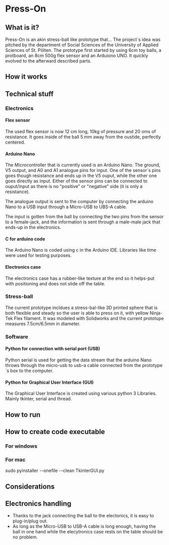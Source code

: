 # Press-On

## What is it?
Press-On is an akin stress-ball like prototype that... The project´s idea was pitched by the department of Social Sciences of the University of Applied Sciences of St. Pölten. The prototype first started by using 6cm toy balls, a protboard, an 8cm 500g flex sensor and an Arduiono UNO. It quickly evolved to the afterward described parts.

## How it works

## Technical stuff
### Electronics
#### Flex sensor
The used flex sensor is now 12 cm long, 10kg of pressure and 20 oms of resistance. It goes inside of the ball 5 mm away from the oustide, perfectly centered.

#### Arduino Nano
The Microcontroller that is currently used is an Arduino Nano. The ground, V5 output, and A0 and A1 analogue pins for input. One of the sensor´s pins goes though resistance and ends up in the V5 ouput, while the other one goes directly as input. Either of the sensor pins can be connected to ouput/input as there is no "positive" or "negative" side (it is only a resistance).

The analogue output is sent to the computer by connecting the arduino Nano to a USB input through a Micro-USB to UBS-A cable.

The input is gotten from the ball by connecting the two pins from the sensor to a female-jack, and the information is sent through a male-male jack that ends-up in the electronics.

#### C for arduino code
The Arduino Nano is coded using c in the Arduino IDE. Libraries like time were used for testing purposes.

#### Electronics case
The electronics case has a rubber-like texture at the end so it helps-put with positioning and does not slide off the table.

### Stress-ball
The current prototype incldues a stress-bal-like 3D printed sphere that is both flexible and steady so the user is able to press on it, with yellow Ninja-Tek Flex filament. It was modeled with Solidworks and the current prototupe measures 7.5cm/6.5mm in diameter.

### Software
#### Python for connection with serial port (USB)
Python serial is used for getting the data stream that the arduino Nano throws through the micro-usb to usb-a cable connected from the prototype´s box to the computer.

#### Python for Graphical User Interface (GUI)
The Graphical User Interface is created using various python 3 Libraries. Mainly tkinter, serial and thread.

## How to run

## How to create code executable
### For windows
### For mac
sudo pyinstaller --onefile --clean TkinterGUI.py

## Considerations
## Electronics handling
- Thanks to the jack connecting the ball to the electonics, it is easy to plug-in/plug out.
- As long as the Micro-USB to USB-A cable is long enough, having the ball in one hand while the elecytronics case rests on the table should be no problem.